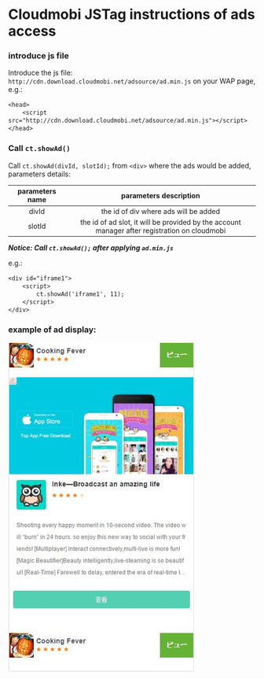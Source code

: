 # Cloudmobi JSTag instructions of ads access

### introduce js file

Introduce the js file: `http://cdn.download.cloudmobi.net/adsource/ad.min.js` on your WAP page, e.g.:

```
<head>
    <script src="http://cdn.download.cloudmobi.net/adsource/ad.min.js"></script>
</head>
```

### Call `ct.showAd()`

Call `ct.showAd(divId, slotId);` from `<div>` where the ads would be added, parameters details:

| parameters name | parameters description |
| :--: | :--: |
| divId | the id of div where ads will be added |
| slotId | the id of ad slot, it will be provided by the account manager after registration on cloudmobi |

___Notice: Call `ct.showAd();` after applying `ad.min.js`___

e.g.:

```
<div id="iframe1">
    <script>
        ct.showAd('iframe1', 11);
    </script>
</div>
```

### example of ad display:

![img-en](demo.en.jpg)

